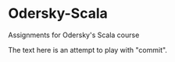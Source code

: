 # Odersky-Scala
Assignments for Odersky's Scala course

The text here is an attempt to play with "commit".
